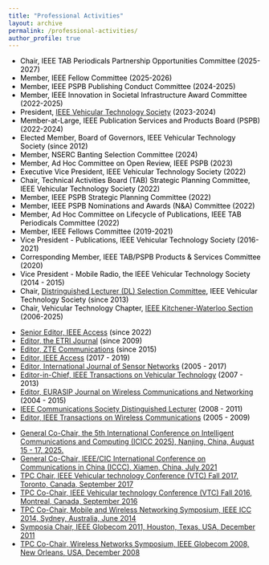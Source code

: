 ```yaml
---
title: "Professional Activities"
layout: archive
permalink: /professional-activities/
author_profile: true
---
```


<ul style="color:#000000; font-style:normal; font-weight:400; text-transform:none">
  <li>
    Chair, IEEE TAB Periodicals Partnership Opportunities Committee (2025-2027)
  </li>
  <li>
    <div>
      Member, IEEE Fellow Committee (2025-2026)
    </div>
  </li>
  <li>
    <div>
      Member, IEEE PSPB Publishing Conduct Committee (2024-2025)
    </div>
  </li>
  <li>
    <div>
      Member, IEEE Innovation in Societal Infrastructure Award Committee (2022-2025)
    </div>
  </li>
  <li>
    <div>
      President, <a href="https://vtsociety.org/">IEEE Vehicular Technology Society</a> (2023-2024) 
    </div>
  </li>
  <li>
    <div>
      Member-at-Large, IEEE Publication Services and Products Board (PSPB) (2022-2024)
    </div>
  </li>
  <li>
    <div>
      Elected Member, Board of Governors, IEEE Vehicular Technology Society (since 2012)
    </div>
  </li>
  <li>
    <div>
      Member, NSERC Banting Selection Committee (2024)
    </div>
  </li>
  <li>
    <div>
      Member, Ad Hoc Committee on Open Review, IEEE PSPB (2023)
    </div>
  </li>
  <li>
    <div>
      Executive Vice President, IEEE Vehicular Technology Society (2022)
    </div>
  </li>
  <li>
    <div>
      Chair, Technical Activities Board (TAB) Strategic Planning Committee, IEEE Vehicular Technology Society (2022)
    </div>
  </li>
  <li>
    <div>
      Member, IEEE PSPB Strategic Planning Committee (2022)
    </div>
  </li>
  <li>
    Member, IEEE PSPB Nominations and Awards (N&amp;A) Committee (2022)
  </li>
  <li>
    Member, Ad Hoc Committee on Lifecycle of Publications, IEEE TAB Periodicals Committee (2022)
  </li>
  <li>
    Member, IEEE Fellows Committee (2019-2021)
  </li>
  <li>
    Vice President - Publications, IEEE Vehicular Technology Society (2016-2021)
  </li>
  <li>
    Corresponding Member, IEEE TAB/PSPB Products &amp; Services Committee (2020)
  </li>
  <li>
    Vice President - Mobile Radio, the IEEE Vehicular Technology Society (2014 - 2015)
  </li>
  <li>
    Chair, <a href="http://www.vtsociety.org/">Distringuished Lecturer (DL) Selection Committee</a>, IEEE Vehicular Technology Society (since 2013)
  </li>
  <li>
    Chair, Vehicular Technology Chapter, <a href="http://www.ieeekw.com/">IEEE Kitchener-Waterloo Section</a> (2006-2025)
  </li>
</ul>

<ul style="color:#000000; font-style:normal; font-weight:400; text-transform:none">
  <li>
    <a href="https://ieeeaccess.ieee.org/editorial-leadership/senior-editors/" target="_blank">Senior Editor, IEEE Access</a> (since 2022)
  </li>
  <li>
    <a href="http://etrij.etri.re.kr/" target="_blank">Editor, the ETRI Journal</a> (since 2009)
  </li>
  <li>
    <a href="http://wwwen.zte.com.cn/endata/magazine/ztecommunications/2015/3/" target="_blank">Editor, ZTE Communications</a> (since 2015)
  </li>
  <li>
    <a href="http://ieeeaccess.ieee.org/editorial-leadership-and-staff/editorial-board-p-w/" target="_blank">Editor, IEEE Access</a> (2017 - 2019)
  </li>
  <li>
    <a href="http://www.inderscience.com/browse/index.php?journalCODE=ijsnet" target="_blank">Editor, International Journal of Sensor Networks</a> (2005 - 2017)
  </li>
  <li>
    <a href="http://ieeexplore.ieee.org/stamp/stamp.jsp?tp=&amp;arnumber=6514964" target="_blank">Editor-in-Chief, IEEE Transactions on Vehicular Technology</a> (2007 - 2013)
  </li>
  <li>
    <a href="http://jwcn.eurasipjournals.com/" target="_blank">Editor, EURASIP Journal on Wireless Communications and Networking</a> (2004 - 2015)
  </li>
  <li>
    <span><a href="http://www.comsoc.org/">IEEE Communications Society Distinguished Lecturer</a> (2008 - 2011)</span>
  </li>
  <li>
    <a href="http://www.comsoc.org/twc/" target="_blank">Editor, IEEE Transactions on Wireless Communications</a> (2005 - 2009)
  </li>
</ul>

<ul style="color:#000000; font-style:normal; font-weight:400; text-transform:none">
  <li>
    <a href="https://www.ic-icc.org/" target="_blank">General Co-Chair, the 5th International Conference on Intelligent Communications and Computing (ICICC 2025), Nanjing, China, August 15 - 17, 2025.</a>
  </li>
  <li>
    <a href="https://iccc2021.ieee-iccc.org/" target="_blank">General Co-Chair, IEEE/CIC International Conference on Communications in China (ICCC), Xiamen, China, July 2021</a>
  </li>
  <li>
    <a href="http://www.ieeevtc.org/vtc2017fall/">TPC Chair, IEEE Vehicular technology Conference (VTC) Fall 2017, Toronto, Canada, September 2017</a>
  </li>
  <li>
    <a href="http://www.ieeevtc.org/vtc2016fall/">TPC Co-Chair, IEEE Vehicular technology Conference (VTC) Fall 2016, Montreal, Canada, September 2016</a>
  </li>
  <li>
    <a href="http://www.ieee-icc.org/2014/">TPC Co-Chair, Mobile and Wireless Networking Symposium, IEEE ICC 2014, Sydney, Australia, June 2014</a>
  </li>
  <li>
    <a href="http://www.ieee-globecom.org/2011/">Symposia Chair, IEEE Globecom 2011, Houston, Texas, USA, December 2011</a>
  </li>
  <li>
    <a href="http://www.ieee-globecom.org/2008/sympchairs.html">TPC Co-Chair, Wireless Networks Symposium, IEEE Globecom 2008, New Orleans, USA, December 2008</a>
  </li>
</ul>

